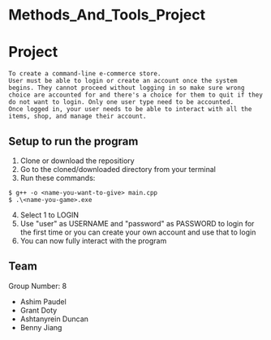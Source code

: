 # Methods_And_Tools_Project

# Project
~~~
To create a command-line e-commerce store. 
User must be able to login or create an account once the system begins. They cannot proceed without logging in so make sure wrong choice are accounted for and there's a choice for them to quit if they do not want to login. Only one user type need to be accounted.
Once logged in, your user needs to be able to interact with all the items, shop, and manage their account.
~~~

## Setup to run the program
1. Clone or download the repositiory
2. Go to the cloned/downloaded directory from your terminal
3. Run these commands:
~~~
$ g++ -o <name-you-want-to-give> main.cpp
$ .\<name-you-game>.exe
~~~
4. Select 1 to LOGIN
5. Use "user" as USERNAME and "password" as PASSWORD to login for the first time or you can create your own account and use that to login
6. You can now fully interact with the program

## Team
Group Number: 8 
- Ashim Paudel
- Grant Doty
- Ashtanyrein Duncan
- Benny Jiang

